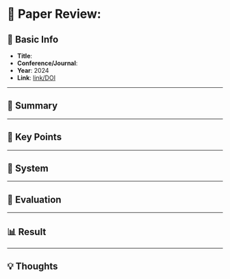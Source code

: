 # 📄 Paper Review: 

## 📝 Basic Info
- **Title**: 
- **Conference/Journal**: 
- **Year**: 2024
- **Link**: [link/DOI]()

---

## 🎯 Summary



---

## 🔑 Key Points

---


## 🔧 System


---

## 🧪 Evaluation

---

## 📊 Result

    
---

## 💡 Thoughts


